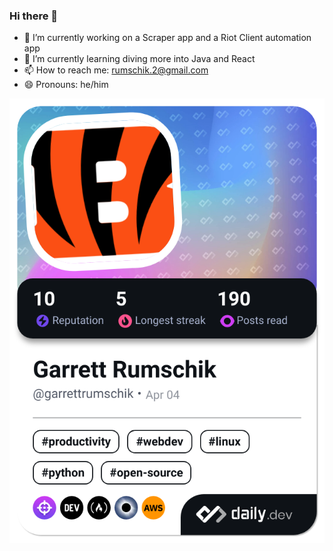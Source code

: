 ### Hi there 👋

<!--
**onlygarrett/onlygarrett** is a ✨ _special_ ✨ repository because its `README.md` (this file) appears on your GitHub profile.

Here are some ideas to get you started:

-->
- 🔭 I’m currently working on a Scraper app and a Riot Client automation app 
- 🌱 I’m currently learning diving more into Java and React
- 📫 How to reach me: rumschik.2@gmail.com
- 😄 Pronouns: he/him

  
<a href="https://app.daily.dev/garrettrumschik"><img src="./devcard.png" width="652" alt="Garrett Rumschik's Dev Card"/></a>
